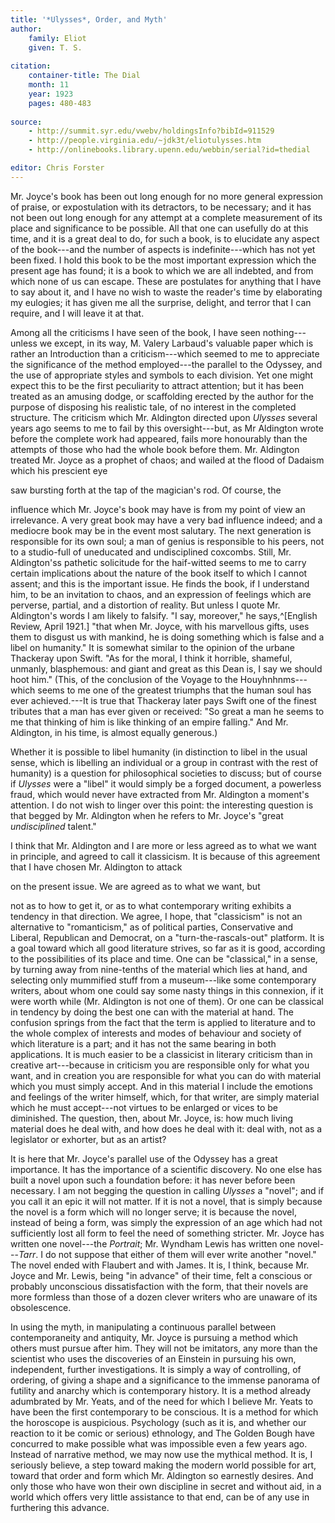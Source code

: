 ```yaml
---
title: '*Ulysses*, Order, and Myth'
author:
	family: Eliot
	given: T. S.
	
citation: 
	container-title: The Dial
	month: 11
	year: 1923
	pages: 480-483
	
source:
	- http://summit.syr.edu/vwebv/holdingsInfo?bibId=911529
	- http://people.virginia.edu/~jdk3t/eliotulysses.htm
	- http://onlinebooks.library.upenn.edu/webbin/serial?id=thedial

editor: Chris Forster
---
```


Mr. Joyce's book has been out long enough for no more general 
expression of praise, or expostulation with its detractors, 
to be necessary; and it has not been out long enough for any attempt 
at a complete measurement of its place and significance to 
be possible. All that one can usefully do at this time, and it is a 
great deal to do, for such a book, is to elucidate any aspect of the 
book---and the number of aspects is indefinite---which has not yet 
been fixed. I hold this book to be the most important expression 
which the present age has found; it is a book to which we are all 
indebted, and from which none of us can escape. These are postulates 
for anything that I have to say about it, and I have no wish 
to waste the reader's time by elaborating my eulogies; it has given 
me all the surprise, delight, and terror that I can require, and I will 
leave it at that.

Among all the criticisms I have seen of the book, I have seen 
nothing---unless we except, in its way, M. Valery Larbaud's valuable 
paper which is rather an Introduction than a criticism---which 
seemed to me to appreciate the significance of the method employed---the 
parallel to the Odyssey, and the use of appropriate styles and 
symbols to each division. Yet one might expect this to be the first 
peculiarity to attract attention; but it has been treated as an amusing 
dodge, or scaffolding erected by the author for the purpose of 
disposing his realistic tale, of no interest in the completed structure. 
The criticism which Mr. Aldington directed upon *Ulysses* 
several years ago seems to me to fail by this oversight---but, as Mr 
Aldington wrote before the complete work had appeared, fails 
more honourably than the attempts of those who had the whole 
book before them. Mr. Aldington treated Mr. Joyce as a prophet of 
chaos; and wailed at the flood of Dadaism which his prescient eye 
<!-- n='481' -->saw bursting forth at the tap of the magician's rod. Of course, the 
influence which Mr. Joyce's book may have is from my point of 
view an irrelevance. A very great book may have a very bad influence 
indeed; and a mediocre book may be in the event most 
salutary. The next generation is responsible for its own soul; a 
man of genius is responsible to his peers, not to a studio-full of 
uneducated and undisciplined coxcombs. Still, Mr. Aldington'ss pathetic 
solicitude for the haif-witted seems to me to carry certain 
implications about the nature of the book itself to which I cannot 
assent; and this is the important issue. He finds the book, if I 
understand him, to be an invitation to chaos, and an expression of 
feelings which are perverse, partial, and a distortion of reality. 
But unless I quote Mr. Aldington's words I am likely to falsify. 
"I say, moreover," he says,^[English Review, April 1921.] "that when Mr. Joyce, with his marvellous 
gifts, uses them to disgust us with mankind, he is doing 
something which is false and a libel on humanity." It is somewhat 
similar to the opinion of the urbane Thackeray upon Swift. "As 
for the moral, I think it horrible, shameful, unmanly, blasphemous: 
and giant and great as this Dean is, I say we should hoot him." 
(This, of the conclusion of the Voyage to the Houyhnhnms---which 
seems to me one of the greatest triumphs that the human soul has 
ever achieved.---It is true that Thackeray later pays Swift one of 
the finest tributes that a man has ever given or received: "So great 
a man he seems to me that thinking of him is like thinking of an 
empire falling." And Mr. Aldington, in his time, is almost equally 
generous.)

Whether it is possible to libel humanity (in distinction to libel 
in the usual sense, which is libelling an individual or a group in 
contrast with the rest of humanity) is a question for philosophical 
societies to discuss; but of course if *Ulysses* were a "libel" it would 
simply be a forged document, a powerless fraud, which would 
never have extracted from Mr. Aldington a moment's attention. I 
do not wish to linger over this point: the interesting question is 
that begged by Mr. Aldington when he refers to Mr. Joyce's "great 
*undisciplined* talent."

I think that Mr. Aldington and I are more or less agreed as to 
what we want in principle, and agreed to call it classicism. It is 
because of this agreement that I have chosen Mr. Aldington to attack 
<!-- pb n='482' -->on the present issue. We are agreed as to what we want, but 
not as to how to get it, or as to what contemporary writing exhibits 
a tendency in that direction. We agree, I hope, that "classicism" 
is not an alternative to "romanticism," as of political parties, Conservative 
and Liberal, Republican and Democrat, on a "turn-the-rascals-out" 
platform. It is a goal toward which all good literature 
strives, so far as it is good, according to the possibilities of its 
place and time. One can be "classical," in a sense, by turning 
away from nine-tenths of the material which lies at hand, and selecting 
only mummified stuff from a museum---like some contemporary 
writers, about whom one could say some nasty things in this 
connexion, if it were worth while (Mr. Aldington is not one of 
them). Or one can be classical in tendency by doing the best one 
can with the material at hand. The confusion springs from the 
fact that the term is applied to literature and to the whole complex 
of interests and modes of behaviour and society of which literature 
is a part; and it has not the same bearing in both applications. It 
is much easier to be a classicist in literary criticism than in creative 
art---because in criticism you are responsible only for what you 
want, and in creation you are responsible for what you can do with 
material which you must simply accept. And in this material I include 
the emotions and feelings of the writer himself, which, for 
that writer, are simply material which he must accept---not virtues 
to be enlarged or vices to be diminished. The question, then, about 
Mr. Joyce, is: how much living material does he deal with, and how 
does he deal with it: deal with, not as a legislator or exhorter, but 
as an artist?

It is here that Mr. Joyce's parallel use of the Odyssey has a great 
importance. It has the importance of a scientific discovery. No 
one else has built a novel upon such a foundation before: it has 
never before been necessary. I am not begging the question in 
calling *Ulysses* a "novel"; and if you call it an epic it will not 
matter. If it is not a novel, that is simply because the novel is a 
form which will no longer serve; it is because the novel, instead of 
being a form, was simply the expression of an age which had not 
sufficiently lost all form to feel the need of something stricter. 
Mr. Joyce has written one novel---the *Portrait*; Mr. Wyndham 
Lewis has written one novel---*Tarr*. I do not suppose that either 
of them will ever write another "novel." The novel ended with 
Flaubert and with James. It is, I think, because Mr. Joyce and 
Mr. Lewis, being "in advance" of their time, felt a conscious or 
probably unconscious dissatisfaction with the form, that their novels 
are more formless than those of a dozen clever writers who are 
unaware of its obsolescence.

In using the myth, in manipulating a continuous parallel between 
contemporaneity and antiquity, Mr. Joyce is pursuing a 
method which others must pursue after him. They will not be imitators, 
any more than the scientist who uses the discoveries of an 
Einstein in pursuing his own, independent, further investigations. 
It is simply a way of controlling, of ordering, of giving a shape and 
a significance to the immense panorama of futility and anarchy 
which is contemporary history. It is a method already adumbrated 
by Mr. Yeats, and of the need for which I believe Mr. Yeats to have 
been the first contemporary to be conscious. It is a method for 
which the horoscope is auspicious. Psychology (such as it is, and 
whether our reaction to it be comic or serious) ethnology, and The 
Golden Bough have concurred to make possible what was impossible 
even a few years ago. Instead of narrative method, we may 
now use the mythical method. It is, I seriously believe, a step toward 
making the modern world possible for art, toward that order 
and form which Mr. Aldington so earnestly desires. And only those 
who have won their own discipline in secret and without aid, in a 
world which offers very little assistance to that end, can be of any 
use in furthering this advance.
